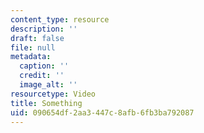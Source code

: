 ```yaml
---
content_type: resource
description: ''
draft: false
file: null
metadata:
  caption: ''
  credit: ''
  image_alt: ''
resourcetype: Video
title: Something
uid: 090654df-2aa3-447c-8afb-6fb3ba792087
---
```

